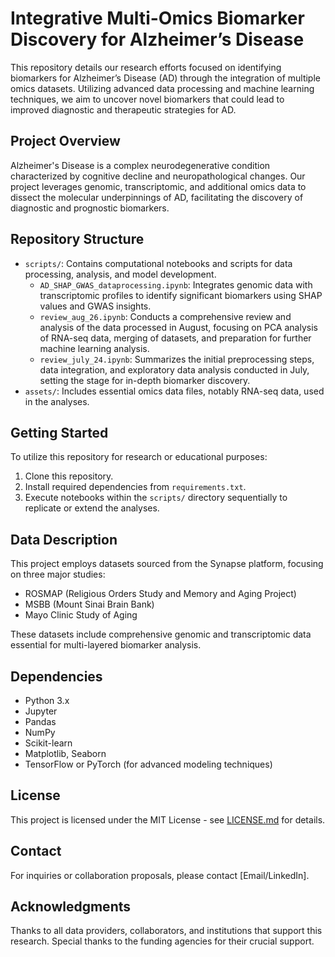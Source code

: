 # Integrative Multi-Omics Biomarker Discovery for Alzheimer’s Disease

This repository details our research efforts focused on identifying biomarkers for Alzheimer’s Disease (AD) through the integration of multiple omics datasets. Utilizing advanced data processing and machine learning techniques, we aim to uncover novel biomarkers that could lead to improved diagnostic and therapeutic strategies for AD.

## Project Overview

Alzheimer's Disease is a complex neurodegenerative condition characterized by cognitive decline and neuropathological changes. Our project leverages genomic, transcriptomic, and additional omics data to dissect the molecular underpinnings of AD, facilitating the discovery of diagnostic and prognostic biomarkers.

## Repository Structure

- `scripts/`: Contains computational notebooks and scripts for data processing, analysis, and model development.
  - `AD_SHAP_GWAS_dataprocessing.ipynb`: Integrates genomic data with transcriptomic profiles to identify significant biomarkers using SHAP values and GWAS insights.
  - `review_aug_26.ipynb`: Conducts a comprehensive review and analysis of the data processed in August, focusing on PCA analysis of RNA-seq data, merging of datasets, and preparation for further machine learning analysis.
  - `review_july_24.ipynb`: Summarizes the initial preprocessing steps, data integration, and exploratory data analysis conducted in July, setting the stage for in-depth biomarker discovery.
- `assets/`: Includes essential omics data files, notably RNA-seq data, used in the analyses.

## Getting Started

To utilize this repository for research or educational purposes:

1. Clone this repository.
2. Install required dependencies from `requirements.txt`.
3. Execute notebooks within the `scripts/` directory sequentially to replicate or extend the analyses.

## Data Description

This project employs datasets sourced from the Synapse platform, focusing on three major studies:
- ROSMAP (Religious Orders Study and Memory and Aging Project)
- MSBB (Mount Sinai Brain Bank)
- Mayo Clinic Study of Aging

These datasets include comprehensive genomic and transcriptomic data essential for multi-layered biomarker analysis.

## Dependencies

- Python 3.x
- Jupyter
- Pandas
- NumPy
- Scikit-learn
- Matplotlib, Seaborn
- TensorFlow or PyTorch (for advanced modeling techniques)

## License

This project is licensed under the MIT License - see [LICENSE.md](LICENSE.md) for details.

## Contact

For inquiries or collaboration proposals, please contact [Email/LinkedIn].

## Acknowledgments

Thanks to all data providers, collaborators, and institutions that support this research. Special thanks to the funding agencies for their crucial support.
